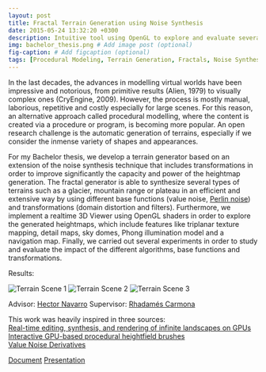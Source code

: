 ```yaml
---
layout: post
title: Fractal Terrain Generation using Noise Synthesis
date: 2015-05-24 13:32:20 +0300
description: Intuitive tool using OpenGL to explore and evaluate several fractal algorithms and their associated parameters. # Add post description (optional)
img: bachelor_thesis.png # Add image post (optional)
fig-caption: # Add figcaption (optional)
tags: [Procedural Modeling, Terrain Generation, Fractals, Noise Synthesis]
---
```

In the last decades, the advances in modelling virtual worlds have been impressive and notorious, from primitive results (Alien, 1979) to visually complex ones (CryEngine, 2009). However, the process is mostly manual, laborious, repetitive and costly especially for large scenes. For this reason, an alternative approach called procedural modelling, where the content is created via a procedure or program, is becoming more popular. An open research challenge is the automatic generation of terrains, especially if we consider the inmense variety of shapes and appearances.

For my Bachelor thesis, we develop a terrain generator based on an extension of the noise synthesis technique that includes transformations in order to improve significantly the capacity and power of the heightmap generation. The fractal generator is able to synthesize several types of terrains such as a glacier, mountain range or plateau in an efficient and extensive way by using different base functions (value noise, [Perlin noise](https://mrl.nyu.edu/~perlin/paper445.pdf)) and transformations (domain distortion and filters). Furthermore, we implement a realtime 3D Viewer using OpenGL shaders in order to explore the generated heightmaps, which include features like triplanar texture mapping, detail maps, sky domes, Phong illumination model and a navigation map. Finally, we carried out several experiments in order to study and evaluate the impact of the different algorithms, base functions and transformations. 

Results:  

![Terrain Scene 1]({{site.baseurl}}/assets/img/terrain_1.png)
![Terrain Scene 2]({{site.baseurl}}/assets/img/terrain_2.png)
![Terrain Scene 3]({{site.baseurl}}/assets/img/terrain_3.png)

Advisor: [Hector Navarro](https://vision.in.tum.de/members/golkov)
Supervisor: [Rhadamés Carmona](https://www.linkedin.com/in/rhadam%C3%A9s-carmona-31b0081/)

This work was heavily inspired in three sources:  
[Real-time editing, synthesis, and rendering of infinite landscapes on GPUs](https://www.in.tum.de/cg/research/publications/2006/real-time-editing-synthesis-and-rendering-of-infinite-landscapes-on-gpus/)  
[Interactive GPU-based procedural heightfield brushes](https://graphics.tudelft.nl/Publications-new/2009/DB09a/)  
[Value Noise Derivatives](https://www.iquilezles.org/www/articles/morenoise/morenoise.htm)

[Document](https://drive.google.com/file/d/16PgIkpOOTXBhO0gBzbdN9-xLRofakXoz/view?usp=sharing) [Presentation](https://drive.google.com/file/d/1zJ1c0cwMw72YhUqXSgXJYB_Yn8ndSWZ3/view?usp=sharing)

